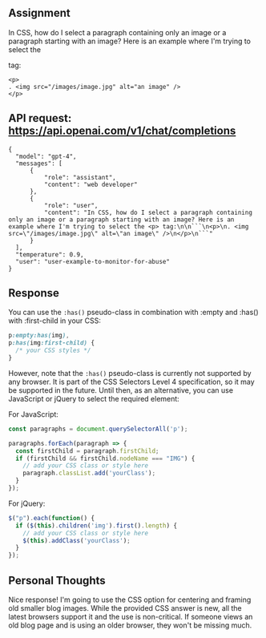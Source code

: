 ## Assignment

In CSS, how do I select a paragraph containing only an image or a paragraph starting with an image? Here is an example where I'm trying to select the <p> tag:

```
<p>
. <img src="/images/image.jpg" alt="an image" />
</p>
```

## API request: https://api.openai.com/v1/chat/completions

```
{
  "model": "gpt-4",
  "messages": [
      {
          "role": "assistant",
          "content": "web developer"
      },
      {
          "role": "user",
          "content": "In CSS, how do I select a paragraph containing only an image or a paragraph starting with an image? Here is an example where I'm trying to select the <p> tag:\n\n```\n<p>\n. <img src=\"/images/image.jpg\" alt=\"an image\" />\n</p>\n```"
      }
  ],
  "temperature": 0.9,
  "user": "user-example-to-monitor-for-abuse"
}
```

## Response

You can use the `:has()` pseudo-class in combination with :empty and :has() with :first-child in your CSS:

```css
p:empty:has(img),
p:has(img:first-child) {
  /* your CSS styles */
}
```

However, note that the `:has()` pseudo-class is currently not supported by any browser. It is part of the CSS Selectors Level 4 specification, so it may be supported in the future. Until then, as an alternative, you can use JavaScript or jQuery to select the required element:

For JavaScript:

```javascript
const paragraphs = document.querySelectorAll('p');

paragraphs.forEach(paragraph => {
  const firstChild = paragraph.firstChild;
  if (firstChild && firstChild.nodeName === "IMG") {
    // add your CSS class or style here
    paragraph.classList.add('yourClass');
  }
});
```

For jQuery:

```javascript
$("p").each(function() {
  if ($(this).children('img').first().length) {
    // add your CSS class or style here
    $(this).addClass('yourClass');
  }
});
```

## Personal Thoughts

Nice response! I'm going to use the CSS option for centering and framing old smaller blog images. While the provided CSS answer is new, all the latest browsers support it and the use is non-critical. If someone views an old blog page and is using an older browser, they won't be missing much.